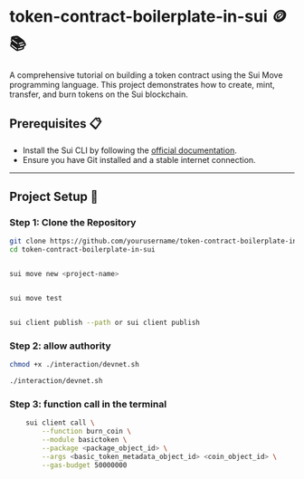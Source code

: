 # token-contract-boilerplate-in-sui 🪙📚

A comprehensive tutorial on building a token contract using the Sui Move programming language. This project demonstrates how to create, mint, transfer, and burn tokens on the Sui blockchain.

## Prerequisites 📋
- Install the Sui CLI by following the [official documentation](https://docs.sui.io).
- Ensure you have Git installed and a stable internet connection.

---

## Project Setup 🚀

### Step 1: Clone the Repository
```bash
git clone https://github.com/yourusername/token-contract-boilerplate-in-sui.git
cd token-contract-boilerplate-in-sui


sui move new <project-name>


sui move test


sui client publish --path or sui client publish 

```
### Step 2: allow authority
```bash
chmod +x ./interaction/devnet.sh

./interaction/devnet.sh
```

### Step 3: function call in the terminal
```bash
    sui client call \
        --function burn_coin \
        --module basictoken \
        --package <package_object_id> \
        --args <basic_token_metadata_object_id> <coin_object_id> \
        --gas-budget 50000000
```

    


